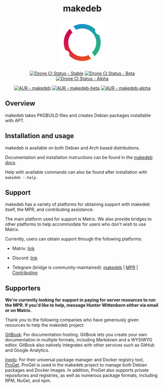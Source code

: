 <div align="center">
    <h1>makedeb</h1>
    <img height="150" src="https://raw.githubusercontent.com/makedeb/brand/main/final-transparent-bg.png">

[![Drone CI Status - Stable](https://img.shields.io/drone/build/makedeb/makedeb/stable?server=https%3A%2F%2Fdrone.hunterwittenborn.com&label=stable&logo=drone)](https://drone.hunterwittenborn.com/makedeb/makedeb)
[![Drone CI Status - Beta](https://img.shields.io/drone/build/makedeb/makedeb/beta?server=https%3A%2F%2Fdrone.hunterwittenborn.com&label=beta&logo=drone)](https://drone.hunterwittenborn.com/makedeb/makedeb)
[![Drone CI Status - Alpha](https://img.shields.io/drone/build/makedeb/makedeb/alpha?server=https%3A%2F%2Fdrone.hunterwittenborn.com&label=alpha&logo=drone)](https://drone.hunterwittenborn.com/makedeb/makedeb)

[![AUR - makedeb](https://img.shields.io/aur/version/makedeb?label=stable&logo=archlinux)](https://aur.archlinux.org/packages/makedeb/)
[![AUR - makedeb-beta](https://img.shields.io/aur/version/makedeb-beta?label=beta&logo=archlinux)](https://aur.archlinux.org/packages/makedeb-beta/)
[![AUR - makedeb-alpha](https://img.shields.io/aur/version/makedeb-alpha?label=alpha&logo=archlinux)](https://aur.archlinux.org/packages/makedeb-alpha/)
</div>

## Overview
makedeb takes PKGBUILD files and creates Debian packages installable with APT.

## Installation and usage
makedeb is available on both Debian and Arch based distributions.

Documentation and installation instructions can be found in the [makedeb docs](https://docs.hunterwittenborn.com/makedeb).

Help with available commands can also be found after installation with `makedeb --help`.

## Support
makedeb has a variety of platforms for obtaining support with makedeb itself, the MPR, and contributing assistance.

The main platform used for support is Matrix. We also provide bridges to other platforms to help accommodate for users who don't wish to use Matrix.

Currently, users can obtain support through the following platforms:

- Matrix: [link](https://matrix.to/#/!KOdBeHhHDQPQNLgioI:hunterwittenborn.com?via=hunterwittenborn.com&via=matrix.org&via=nerv.com.au)

- Discord: [link](https://discord.gg/3q3Wra9e)

- Telegram (bridge is community-maintained): [makedeb](https://t.me/joinchat/bigonOj_ZehkM2E1) | [MPR](https://t.me/joinchat/P9VjPp2TvPc4M2Zl) | [Contributing](https://t.me/joinchat/CcGduMayHy0xZDQ9)

## Supporters
**We're currently looking for support in paying for server resources to run the MPR. If you'd like to help, message Hunter Wittenborn either via email or on Matrix.**

Thank you to the following companies who have generously given resources to help the makedeb project:

[GitBook](https://www.gitbook.com/): For documentation hosting. GitBook lets you create your own documentation in multiple formats, including Markdown and a WYSIWYG editor. GitBook also natively integrates with other services such as GitHub and Google Analytics.

[Inedo](https://inedo.com/): For their universal package manager and Docker registry tool, [ProGet](https://inedo.com/proget). ProGet is used in the makedeb project to manage both Debian packages and Docker images. In addition, ProGet also supports private repositories and registries, as well as numerous package formats, including RPM, NuGet, and npm.
